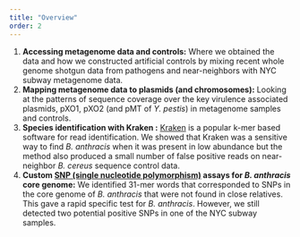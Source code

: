 ```yaml
---
title: "Overview"
order: 2
---
```



1.  **Accessing metagenome data and controls:**  Where we obtained the data and how we constructed artificial controls by mixing recent whole genome shotgun data from pathogens and near-neighbors with NYC subway metagenome data.
2.  **Mapping metagenome data to plasmids (and chromosomes):**    Looking at the patterns of sequence coverage over the key virulence associated plasmids, pXO1, pXO2 (and pMT of *Y. pestis*) in metagenome samples and controls.
3.  **Species identification with Kraken :** [Kraken](http://genomebiology.com/2014/15/3/R46) is a popular k-mer based software for read identification.  We showed that Kraken was a sensitive way to find *B. anthracis* when it was present in low abundance but the method also produced a small number of false positive reads on near-neighbor *B. cereus* sequence control data.
4.  **Custom [SNP (single nucleotide polymorphism)](http://en.wikipedia.org/wiki/Single-nucleotide_polymorphism) assays for *B. anthracis* core genome:** We identified 31-mer words that corresponded to SNPs in the core genome of *B. anthracis* that were not found in close relatives. This gave a rapid specific test for *B. anthracis*.  However, we still detected two potential positive SNPs in one of the NYC subway samples.
